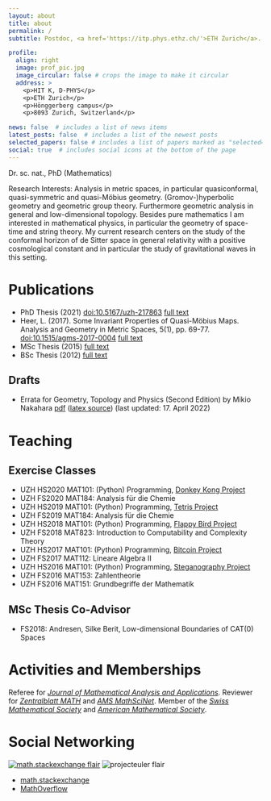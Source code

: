 ```yaml
---
layout: about
title: about
permalink: /
subtitle: Postdoc, <a href='https://itp.phys.ethz.ch/'>ETH Zurich</a>. ITP, D-PHYS, loreno dot heer at gmail dot com.

profile:
  align: right
  image: prof_pic.jpg
  image_circular: false # crops the image to make it circular
  address: >
    <p>HIT K, D-PHYS</p>
    <p>ETH Zurich</p>
    <p>Hönggerberg campus</p>
    <p>8093 Zurich, Switzerland</p>

news: false  # includes a list of news items
latest_posts: false  # includes a list of the newest posts
selected_papers: false # includes a list of papers marked as "selected={true}"
social: true  # includes social icons at the bottom of the page
---
```

Dr. sc. nat., PhD (Mathematics)

Research Interests: Analysis in metric spaces, in particular quasiconformal, quasi-symmetric and quasi-Möbius geometry.
(Gromov-)hyperbolic geometry and geometric group theory. Furthermore geometric analysis in general and low-dimensional topology. 
Besides pure mathematics I am interested in mathematical physics, in particular the geometry of space-time and string theory.
My current research centers on the study of the conformal horizon of de Sitter space in general relativity
with a positive cosmological constant and in particular the study of gravitational waves in this setting.



# Publications
- PhD Thesis (2021) [doi:10.5167/uzh-217863](https://doi.org/10.5167/uzh-217863) [full text](articles/thesis.pdf)
- Heer, L. (2017). Some Invariant Properties of Quasi-Möbius Maps. Analysis and Geometry in Metric Spaces, 5(1), pp. 69-77. [doi:10.1515/agms-2017-0004](https://doi.org/10.1515/agms-2017-0004) [full text](https://www.degruyter.com/view/j/agms.2017.5.issue-1/agms-2017-0004/agms-2017-0004.xml)
- MSc Thesis (2015) [full text](articles/masterthesis.pdf)
- BSc Thesis (2012) [full text](articles/bathesis.pdf)

## Drafts
- Errata for Geometry, Topology and Physics (Second Edition) by Mikio Nakahara [pdf](notes/nakahara-errata.pdf) ([latex source](notes/nakahara-errata.tex)) (last updated: 17. April 2022)

# Teaching
## Exercise Classes
- UZH HS2020 MAT101: (Python) Programming, [Donkey Kong Project](courses/HS2020MAT101)
- UZH FS2020 MAT184: Analysis für die Chemie
- UZH HS2019 MAT101: (Python) Programming, [Tetris Project](courses/HS2019MAT101)
- UZH FS2019 MAT184: Analysis für die Chemie
- UZH HS2018 MAT101: (Python) Programming, [Flappy Bird Project](courses/HS2018MAT101)
- UZH FS2018 MAT823: Introduction to Computability and Complexity Theory
- UZH HS2017 MAT101: (Python) Programming, [Bitcoin Project](courses/HS2017MAT101)
- UZH FS2017 MAT112: Lineare Algebra II
- UZH HS2016 MAT101: (Python) Programming, [Steganography Project](courses/HS2016MAT101)
- UZH FS2016 MAT153: Zahlentheorie
- UZH FS2016 MAT151: Grundbegriffe der Mathematik

## MSc Thesis Co-Advisor

- FS2018: Andresen, Silke Berit, Low-dimensional Boundaries of CAT(0) Spaces

# Activities and Memberships
Referee for [*Journal of Mathematical Analysis and Applications*](https://www.sciencedirect.com/journal/journal-of-mathematical-analysis-and-applications). Reviewer for [*Zentralblatt MATH*](https://zbmath.org/?q=loreno+heer) and [*AMS MathSciNet*](https://mathscinet.ams.org/mathscinet/). Member of the [*Swiss Mathematical Society*](https://www.math.ch/) and  [*American Mathematical Society*](https://www.ams.org/).


# Social Networking
[![math.stackexchange flair](https://stackexchange.com/users/flair/3229416.png)](https://stackexchange.com/users/3229416/loreno-heer)
![projecteuler flair](https://projecteuler.net/profile/Loreno.Heer.png)
- [math.stackexchange](https://math.stackexchange.com/users/92018/loreno-heer)
- [MathOverflow](https://mathoverflow.net/users/54495/loreno-heer)





<!-- Put your address / P.O. box / other info right below your picture. You can also disable any these elements by editing `profile` property of the YAML header of your `_pages/about.md`. Edit `_bibliography/papers.bib` and Jekyll will render your [publications page](/al-folio/publications/) automatically. -->

<!-- Link to your social media connections, too. This theme is set up to use [Font Awesome icons](http://fortawesome.github.io/Font-Awesome/) and [Academicons](https://jpswalsh.github.io/academicons/), like the ones below. Add your Facebook, Twitter, LinkedIn, Google Scholar, or just disable all of them. -->
